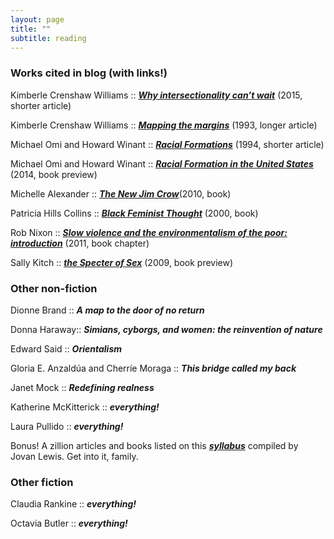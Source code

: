 ```yaml
---
layout: page
title: ""
subtitle: reading
---
```


### Works cited in blog (with links!) ##

Kimberle Crenshaw Williams :: [***Why intersectionality can’t wait***](https://www.washingtonpost.com/news/in-theory/wp/2015/09/24/why-intersectionality-cant-wait/) (2015, shorter article)

Kimberle Crenshaw Williams :: [***Mapping the margins***](http://socialdifference.columbia.edu/files/socialdiff/projects/Article__Mapping_the_Margins_by_Kimblere_Crenshaw.pdf) (1993, longer article)

Michael Omi and Howard Winant :: [***Racial Formations***](http://homepage.smc.edu/delpiccolo_guido/Soc34/Soc34readings/omiandwinant.pdf)  (1994, shorter article)

Michael Omi and Howard Winant :: [***Racial Formation in the United States***](https://books.google.com/books?id=dbLcAwAAQBAJ&printsec=frontcover&dq=racial+formation+in+the+united+states&hl=en&sa=X&ved=0ahUKEwi-zoX6m6rVAhXIslQKHQmdCAYQ6AEIKDAA#v=onepage&q&f=false)  (2014, book preview)

Michelle Alexander :: [***The New Jim Crow***](https://peacelawandjustice.files.wordpress.com/2013/12/newjimcrow-ch-1.pdf)(2010, book)

Patricia Hills Collins :: [***Black Feminist Thought***](https://uniteyouthdublin.files.wordpress.com/2015/01/black-feminist-though-by-patricia-hill-collins.pdf) (2000, book)

Rob Nixon :: [***Slow violence and the environmentalism of the poor: introduction***](https://www4.uwm.edu/c21/pdfs/events/nixon_slowviolence_intro.pdf) (2011, book chapter)

Sally Kitch :: [***the Specter of Sex***](https://books.google.com/books?id=5mSGB7epL2gC&printsec=frontcover&dq=the+specter+of+sex&hl=en&sa=X&ved=0ahUKEwiEwZ_4y6jVAhVMaVAKHeFbBboQ6AEIKDAA#v=onepage&q&f=false) (2009, book preview)


### Other non-fiction ###

Dionne Brand :: ***A map to the door of no return***

Donna Haraway:: ***Simians, cyborgs, and women: the reinvention of nature***

Edward Said :: ***Orientalism***

Gloria E. Anzaldúa and Cherríe Moraga :: ***This bridge called my back***

Janet Mock :: ***Redefining realness***

Katherine McKitterick :: ***everything!***

Laura Pullido :: ***everything!***

Bonus! A zillion articles and books listed on this [***syllabus***](http://geography.berkeley.edu/wp-content/uploads/2016/07/Geog251Spring2017.pdf) compiled by Jovan Lewis.  Get into it, family.

### Other fiction ###

Claudia Rankine :: ***everything!***

Octavia Butler :: ***everything!***


